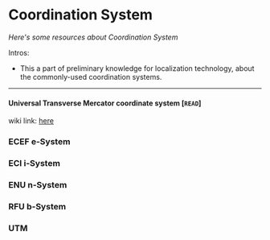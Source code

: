 # Coordination System
*Here's some resources about Coordination System*


Intros:

* This a part of preliminary knowledge for localization technology, about the commonly-used coordination systems.

---

#### Universal Transverse Mercator coordinate system [`READ`]

wiki link: [here](https://en.wikipedia.org/wiki/Universal_Transverse_Mercator_coordinate_system)
    

### ECEF e-System


### ECI i-System


### ENU n-System


### RFU b-System


### UTM


